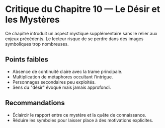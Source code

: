 # Critique du Chapitre 10 — Le Désir et les Mystères

Ce chapitre introduit un aspect mystique supplémentaire sans le relier aux enjeux précédents. Le lecteur risque de se perdre dans des images symboliques trop nombreuses.

## Points faibles
- Absence de continuité claire avec la trame principale.
- Multiplication de métaphores occultant l'intrigue.
- Personnages secondaires peu exploités.
- Sens du "désir" évoqué mais jamais approfondi.

## Recommandations
- Éclaircir le rapport entre ce mystère et la quête de connaissance.
- Réduire les symboles pour laisser place à des motivations explicites.
